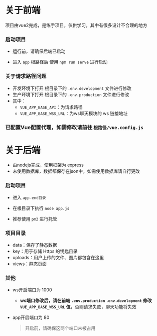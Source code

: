 # 关于前端

项目由vue2完成，是练手项目，仅供学习，其中有很多设计不合理的地方



### 启动项目

- 运行前，请确保后端已启动

- 进入 `app` 根路径后 使用 `npm run serve` 进行启动



### 关于请求路径问题

- 开发环境下打开 根目录下的 `.env.development` 文件进行修改
- 生产环境下打开 根目录下的 `.env.production` 文件进行修改
- 其中：
  - `VUE_APP_BASE_API`：为请求路径
  - `VUE_APP_BASE_WSS_URL`：为ws聊天模块的 ws 链接地址



### 已配置Vue配置代理，如需修改请前往 `根路径/vue.config.js` 



# 关于后端

- 由nodejs完成，使用框架为 express
- 未使用数据库，数据都保存在json中。如需使用数据库请自行更改



### 启动项目

- 进入 `app-end目录`

- 在根目录下执行 `node app.js`
- 推荐使用 `pm2` 进行托管



### 项目目录

- data：保存了静态数据
- key：用于存储 Https 的钥匙目录
- uploads：用户上传的文件、图片都包含在这里
- views：静态页面



### 其他

- ws开启端口为 1000

  - **ws端口修改后，请在前端 `.env.production` `.env.development` 修改 `VUE_APP_BASE_WSS_URL` 值**，否则请求失败，聊天功能将失效

- app开启端口为 80

  > 开启前，请确保这两个端口未被占用

